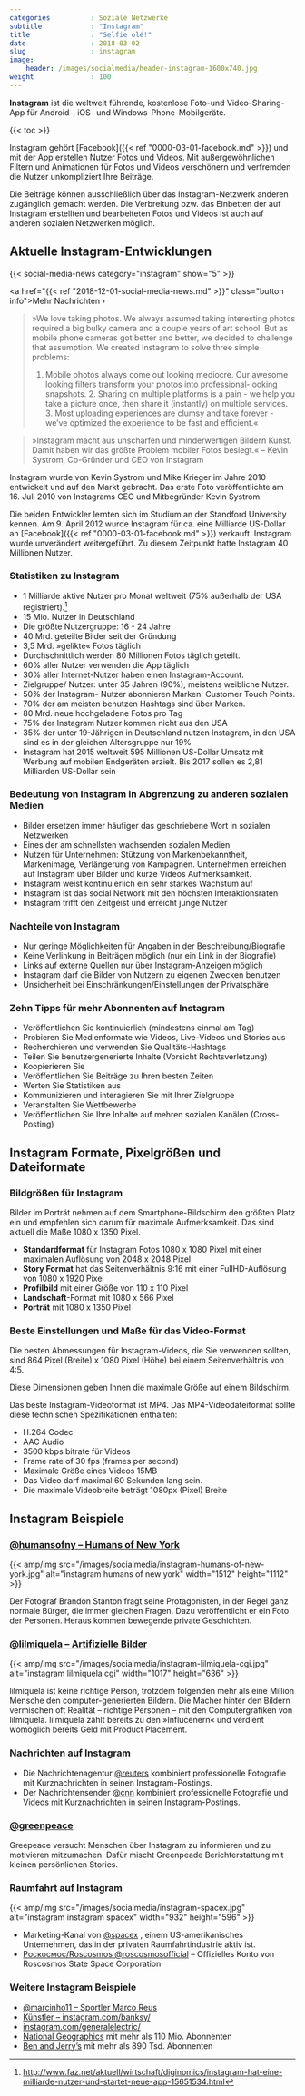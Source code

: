 ```yaml
---
categories          : Soziale Netzwerke
subtitle            : "Instagram"
title               : "Selfie olé!"
date                : 2018-03-02
slug                : instagram
image:
    header: /images/socialmedia/header-instagram-1600x740.jpg
weight              : 100
---
```

**Instagram** ist die weltweit führende, kostenlose Foto-und
Video-Sharing-App für Android-, iOS- und Windows-Phone-Mobilgeräte.
<!-- readmore -->

{{< toc >}}

Instagram gehört [Facebook]({{< ref "0000-03-01-facebook.md" >}}) und mit der App erstellen Nutzer Fotos und Videos. Mit außergewöhnlichen Filtern und Animationen für Fotos und Videos verschönern und verfremden die Nutzer unkompliziert Ihre Beiträge.

Die Beiträge können ausschließlich über das Instagram-Netzwerk anderen zugänglich gemacht werden. Die Verbreitung bzw. das Einbetten der auf Instagram erstellten und bearbeiteten Fotos und Videos ist auch auf anderen sozialen Netzwerken möglich.

## Aktuelle Instagram-Entwicklungen

{{< social-media-news category="instagram" show="5" >}}

<a href="{{< ref "2018-12-01-social-media-news.md" >}}" class="button info">Mehr Nachrichten ›</a>

> »We love taking photos. We always assumed taking interesting photos
> required a big bulky camera and a couple years of art school. But as
> mobile phone cameras got better and better, we decided to challenge
> that assumption. We created Instagram to solve three simple problems:
> 1. Mobile photos always come out looking mediocre. Our awesome looking
> filters transform your photos into professional-looking snapshots. 2.
> Sharing on multiple platforms is a pain - we help you take a picture
> once, then share it (instantly) on multiple services. 3. Most
> uploading experiences are clumsy and take forever - we’ve optimized
> the experience to be fast and efficient.«

> »Instagram macht aus unscharfen und minderwertigen Bildern Kunst.
> Damit haben wir das größte Problem mobiler Fotos besiegt.« – Kevin
> Systrom, Co-Gründer und CEO von Instagram

Instagram wurde von Kevin Systrom und Mike Krieger im Jahre 2010 entwickelt und auf den Markt gebracht. Das erste Foto veröffentlichte am 16. Juli 2010 von Instagrams CEO und Mitbegründer Kevin Systrom.

Die beiden Entwickler lernten sich im Studium an der Standford University kennen. Am 9. April 2012 wurde Instagram für ca. eine Milliarde US-Dollar an [Facebook]({{< ref "0000-03-01-facebook.md" >}}) verkauft. Instagram wurde unverändert weitergeführt. Zu diesem Zeitpunkt hatte Instagram 40 Millionen Nutzer.

### Statistiken zu Instagram

* 1 Milliarde aktive Nutzer pro Monat weltweit (75% außerhalb der USA
    registriert).[^1]
* 15 Mio. Nutzer in Deutschland
* Die größte Nutzergruppe: 16 - 24 Jahre
* 40 Mrd. geteilte Bilder seit der Gründung
* 3,5 Mrd. »gelikte« Fotos täglich
* Durchschnittlich werden 80 Millionen Fotos täglich geteilt.
* 60% aller Nutzer verwenden die App täglich
* 30% aller Internet-Nutzer haben einen Instagram-Account.
* Zielgruppe/ Nutzer: unter 35 Jahren (90%), meistens weibliche
    Nutzer.
* 50% der Instagram- Nutzer abonnieren Marken: Customer Touch Points.
* 70% der am meisten benutzen Hashtags sind über Marken.
* 80 Mrd. neue hochgeladene Fotos pro Tag
* 75% der Instagram Nutzer kommen nicht aus den USA
* 35% der unter 19-Jährigen in Deutschland nutzen Instagram, in den
    USA sind es in der gleichen Altersgruppe nur 19%
* Instagram hat 2015 weltweit 595 Millionen US-Dollar Umsatz mit
    Werbung auf mobilen Endgeräten erzielt. Bis 2017 sollen es 2,81
    Milliarden US-Dollar sein

### Bedeutung von Instagram in Abgrenzung zu anderen sozialen Medien

* Bilder ersetzen immer häufiger das geschriebene Wort in sozialen
    Netzwerken
* Eines der am schnellsten wachsenden sozialen Medien
* Nutzen für Unternehmen: Stützung von Markenbekanntheit, Markenimage,
    Verlängerung von Kampagnen. Unternehmen erreichen auf Instagram über
    Bilder und kurze Videos Aufmerksamkeit.
* Instagram weist kontinuierlich ein sehr starkes Wachstum auf
* Instagram ist das social Network mit den höchsten Interaktionsraten
* Instagram trifft den Zeitgeist und erreicht junge Nutzer

### Nachteile von Instagram

* Nur geringe Möglichkeiten für Angaben in der Beschreibung/Biografie
* Keine Verlinkung in Beiträgen möglich (nur ein Link in der Biografie)
* Links auf externe Quellen nur über Instagram-Anzeigen möglich
* Instagram darf die Bilder von Nutzern zu eigenen Zwecken benutzen
* Unsicherheit bei Einschränkungen/Einstellungen der Privatsphäre

### Zehn Tipps für mehr Abonnenten auf Instagram

* Veröffentlichen Sie kontinuierlich (mindestens einmal am Tag)
* Probieren Sie Medienformate wie Videos, Live-Videos und Stories aus
* Recherchieren und verwenden Sie Qualitäts-Hashtags
* Teilen Sie benutzergenerierte Inhalte (Vorsicht Rechtsverletzung)
* Koopierieren Sie
* Veröffentlichen Sie Beiträge zu Ihren besten Zeiten
* Werten Sie Statistiken aus
* Kommunizieren und interagieren Sie mit Ihrer Zielgruppe
* Veranstalten Sie Wettbewerbe
* Veröffentlichen Sie Ihre Inhalte auf mehren sozialen Kanälen (Cross-Posting)

## Instagram Formate, Pixelgrößen und Dateiformate

### Bildgrößen für Instagram

Bilder im Porträt nehmen auf dem Smartphone-Bildschirm den größten Platz
ein und empfehlen sich darum für maximale Aufmerksamkeit. Das sind
aktuell die Maße 1080 x 1350 Pixel.

* **Standardformat** für Instagram Fotos 1080 x 1080 Pixel mit einer
    maximalen Auflösung von 2048 x 2048 Pixel
* **Story Format** hat das Seitenverhältnis 9:16 mit einer
    FullHD-Auflösung von 1080 x 1920 Pixel
* **Profilbild** mit einer Größe von 110 x 110 Pixel
* **Landschaft**-Format mit 1080 x 566 Pixel
* **Porträt** mit 1080 x 1350 Pixel

### Beste Einstellungen und Maße für das Video-Format

Die besten Abmessungen für Instagram-Videos, die Sie verwenden sollten,
sind 864 Pixel (Breite) x 1080 Pixel (Höhe) bei einem Seitenverhältnis
von 4:5.

Diese Dimensionen geben Ihnen die maximale Größe auf einem Bildschirm.

Das beste Instagram-Videoformat ist MP4. Das MP4-Videodateiformat sollte
diese technischen Spezifikationen enthalten:

* H.264 Codec
* AAC Audio
* 3500 kbps bitrate für Videos
* Frame rate of 30 fps (frames per second)
* Maximale Größe eines Videos 15MB
* Das Video darf maximal 60 Sekunden lang sein.
* Die maximale Videobreite beträgt 1080px (Pixel) Breite

## Instagram Beispiele

### [@humansofny – Humans of New York](https://www.instagram.com/humansofny/)

{{< amp/img src="/images/socialmedia/instagram-humans-of-new-york.jpg" alt="instagram humans of new york" width="1512" height="1112" >}}

Der Fotograf Brandon Stanton fragt seine Protagonisten, in der Regel ganz normale Bürger, die immer gleichen Fragen. Dazu veröffentlicht er ein Foto der Personen. Heraus kommen bewegende private Geschichten.

### [@lilmiquela – Artifizielle Bilder](https://www.instagram.com/lilmiquela/)

{{< amp/img src="/images/socialmedia/instagram-lilmiquela-cgi.jpg" alt="instagram lilmiquela cgi" width="1017" height="636" >}}

lilmiquela ist keine richtige Person, trotzdem folgenden mehr als eine Million Mensche den computer-generierten Bildern. Die Macher hinter den Bildern vermischen oft Realität – richtige Personen – mit den Computergrafiken von lilmiquela. lilmiquela zählt bereits zu den »Influcenern« und verdient womöglich bereits Geld mit Product Placement.

### Nachrichten auf Instagram

* Die Nachrichtenagentur [@reuters](https://www.instagram.com/reuters/) kombiniert professionelle Fotografie mit Kurznachrichten in seinen Instagram-Postings.
* Der Nachrichtensender [@cnn](https://www.instagram.com/cnn/) kombiniert professionelle Fotografie und Videos mit Kurznachrichten in seinen Instagram-Postings.

### [@greenpeace](http://instagram.com/greenpeace/)

Greepeace versucht Menschen über Instagram zu informieren und zu motivieren mitzumachen. Dafür mischt Greenpeade Berichterstattung mit kleinen persönlichen Stories.

### Raumfahrt auf Instagram

{{< amp/img src="/images/socialmedia/instagram-spacex.jpg" alt="instagram instagram spacex" width="932" height="596" >}}

* Marketing-Kanal von [@spacex](https://www.instagram.com/spacex/) , einem US-amerikanisches Unternehmen, das in der privaten Raumfahrtindustrie aktiv ist.
* [Роскосмос/Roscosmos @roscosmosofficial](https://www.instagram.com/roscosmosofficial/) – Offizielles Konto von Roscosmos State Space Corporation

### Weitere Instagram Beispiele

* [@marcinho11 – Sportler Marco Reus](https://www.instagram.com/marcinho11/)
* [Künstler – instagram.com/banksy/](http://instagram.com/banksy/)
* [instagram.com/generalelectric/](https://www.instagram.com/generalelectric/)
* [National Geographics](https://www.instagram.com/natgeo/) mit mehr als 110 Mio. Abonnenten
* [Ben and Jerry’s](https://www.instagram.com/benandjerrys/) mit mehr als 890 Tsd. Abonnenten


[^1]:  <http://www.faz.net/aktuell/wirtschaft/diginomics/instagram-hat-eine-milliarde-nutzer-und-startet-neue-app-15651534.html>
